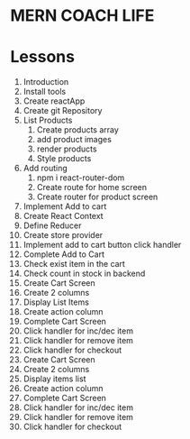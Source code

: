 # MERN COACH LIFE

# Lessons

1. Introduction
2. Install tools
3. Create reactApp
4. Create git Repository
5. List Products
   1. Create products array
   2. add product images
   3. render products
   4. Style products
6. Add routing
   1. npm i react-router-dom
   2. Create route for home screen
   3. Create router for product screen
7. Implement Add to cart
8. Create React Context
9. Define Reducer
10. Create store provider
11. Implement add to cart button click handler
12. Complete Add to Cart
13. Check exist item in the cart
14. Check count in stock in backend
15. Create Cart Screen
16. Create 2 columns
17. Display List Items
18. Create action column
19. Complete Cart Screen
20. Click handler for inc/dec item
21. Click handler for remove item
22. Click handler for checkout
23. Create Cart Screen
24. Create 2 columns
25. Display items list
26. Create action column
27. Complete Cart Screen
28. Click handler for inc/dec item
29. Click handler for remove item
30. Click handler for checkout
